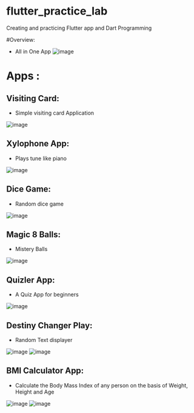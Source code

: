 # flutter_practice_lab
Creating and practicing Flutter app and Dart Programming

#Overview:
- All in One App
![image](https://user-images.githubusercontent.com/39978065/185847471-ca5c6ba5-e644-4ba8-b954-2f4c1ea2ede6.png)

# Apps :
## Visiting Card:
- Simple visiting card Application

![image](https://user-images.githubusercontent.com/39978065/185847513-23b1de85-04ec-4187-a690-6b5639e14ba4.png)

## Xylophone App:
- Plays tune like piano

![image](https://user-images.githubusercontent.com/39978065/185847720-bc289ad6-93c6-45b6-9e88-f28f13675865.png)

## Dice Game:
- Random dice game

![image](https://user-images.githubusercontent.com/39978065/185848480-5e1ee298-d49a-4915-89ca-f615ba023231.png)

## Magic 8 Balls:
- Mistery Balls

![image](https://user-images.githubusercontent.com/39978065/185848524-b07f8758-2b10-40eb-a9df-18cec769a83a.png)

## Quizler App:
- A Quiz App for beginners

![image](https://user-images.githubusercontent.com/39978065/185848645-c2e099c9-da38-4ef2-b4f9-6980fa93678b.png)

## Destiny Changer Play:
- Random Text displayer

![image](https://user-images.githubusercontent.com/39978065/185848681-9fe44aab-a219-4f7b-9d4e-812e3941cd65.png) ![image](https://user-images.githubusercontent.com/39978065/185848873-a6f19e87-fbd4-457c-9e00-61455a3e528c.png)

## BMI Calculator App:
- Calculate the Body Mass Index of any person on the basis of Weight, Height and Age

![image](https://user-images.githubusercontent.com/39978065/185848740-0a474621-2b76-45c8-84d6-a23889c46e1a.png) ![image](https://user-images.githubusercontent.com/39978065/185848785-0c306e92-471b-471d-bdfa-6e3579c65528.png)
